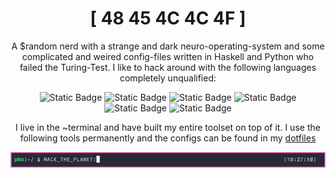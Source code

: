 <h1 align="center">[ 48 45 4C 4C 4F ]</h1>

<p align="center">A $random nerd with a strange and dark neuro-operating-system and some complicated and weired config-files written in Haskell and Python who failed the Turing-Test. I like to hack around with the following languages completely unqualified:</p>

<p align="center">
<img alt="Static Badge" src="https://img.shields.io/badge/Haskell-badge?style=flat-square&logo=haskell&logoColor=%23ffffff&logoSize=auto&labelColor=6272A4&color=6272A4&link=https%3A%2F%2Fxmonad.org%2F">
<img alt="Static Badge" src="https://img.shields.io/badge/python-badge?style=flat-square&logo=python&logoColor=%23ffffff&logoSize=auto&labelColor=6272A4&color=6272A4">
<img alt="Static Badge" src="https://img.shields.io/badge/html-badge?style=flat-square&logo=html5&logoColor=%23ffffff&logoSize=auto&labelColor=6272A4&color=6272A4">
<img alt="Static Badge" src="https://img.shields.io/badge/css-badge?style=flat-square&logo=css3&logoColor=%23ffffff&logoSize=auto&labelColor=6272A4&color=6272A4">
<img alt="Static Badge" src="https://img.shields.io/badge/bash-badge?style=flat-square&logo=gnubash&logoColor=%23ffffff&logoSize=auto&labelColor=6272A4&color=6272A4">
<img alt="Static Badge" src="https://img.shields.io/badge/nix-badge?style=flat-square&logo=nixos&logoColor=%23ffffff&logoSize=auto&labelColor=6272A4&color=6272A4">
</p>

<p align="center">I live in the ~terminal and have built my entire toolset on top of it. I use the following tools permanently and the configs can be found in my <a href="https://github.com/nerdbude/dotfiles">dotfiles</a></p>

<img align="center" src="/img/terminal.png">
